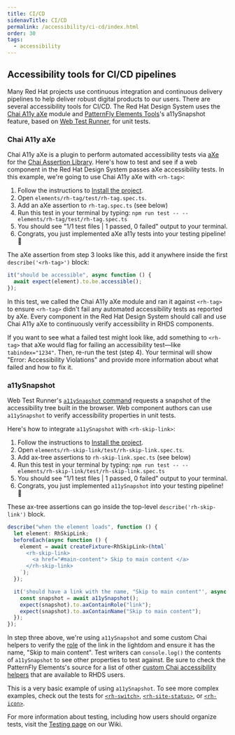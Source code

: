 ```yaml
---
title: CI/CD
sidenavTitle: CI/CD
permalink: /accessibility/ci-cd/index.html
order: 30
tags:
  - accessibility
---
```


<script data-helmet type="module">
  import '@rhds/elements/rh-code-block/rh-code-block.js';
</script>

## Accessibility tools for CI/CD pipelines

Many Red Hat projects use continuous integration and continuous delivery 
pipelines to help deliver robust digital products to our users. There are 
several accessibility tools for CI/CD. The Red Hat Design System uses the [Chai 
A11y aXe][chaia11yaxe] module and [PatternFly Elements Tools][pfe-tools]'s 
a11ySnapshot feature, based on [Web Test Runner][wtr], for unit tests.

### Chai A11y aXe

Chai A11y aXe is a plugin to perform automated accessibility tests via 
[aXe][axe] for the [Chai Assertion Library][chaiassertionlibrary]. Here's how to 
test and see if a web component in the Red Hat Design System passes aXe 
accessibility tests. In this example, we're going to use Chai A11y aXe with 
`<rh-tag>`:

1. Follow the instructions to [Install the project][installtheproject].
1. Open `elements/rh-tag/test/rh-tag.spec.ts`.
1. Add an aXe assertion to `rh-tag.spec.ts` (see below)
1. Run this test in your terminal by typing:
   `npm run test -- -- elements/rh-tag/test/rh-tag.spec.ts`
1. You should see "1/1 test files | 1 passed, 0 failed" output to your terminal.
1. Congrats, you just implemented aXe a11y tests into your testing pipeline! 🎉

The aXe assertion from step 3 looks like this, add it anywhere inside the first 
`describe('<rh-tag>')` block:

```ts rh-code-block
it("should be accessible", async function () {
  await expect(element).to.be.accessible();
});
```

In this test, we called the Chai A11y aXe module and ran it against `<rh-tag>` 
to ensure `<rh-tag>` didn't fail any automated accessibility tests as reported 
by aXe. Every component in the Red Hat Design System should call and use Chai 
A11y aXe to continuously verify accessibility in RHDS components.

If you want to see what a failed test might look like, add something to 
`<rh-tag>` that aXe would flag for failing an accessibility test—like 
`tabindex="1234"`. Then, re-run the test (step 4). Your terminal will show 
"Error: Accessibility Violations" and provide more information about what failed 
and how to fix it.

### a11ySnapshot

Web Test Runner's [`a11ySnapshot` command][a11ysnapshotcommand] requests a 
snapshot of the accessibility tree built in the browser. Web component authors 
can use `a11ySnapshot` to verify accessibility properties in unit tests.

Here's how to integrate `a11ySnapshot` with `<rh-skip-link>`:

1. Follow the instructions to [Install the project][installtheproject].
1. Open `elements/rh-skip-link/test/rh-skip-link.spec.ts`.
1. Add ax-tree assertions to `rh-skip-link.spec.ts` (see below)
1. Run this test in your terminal by typing:
   `npm run test -- -- elements/rh-skip-link/test/rh-skip-link.spec.ts`
1. You should see "1/1 test files | 1 passed, 0 failed" output to your terminal.
1. Congrats, you just implemented `a11ySnapshot` into your testing pipeline! 🎉

These ax-tree assertions can go inside the top-level `describe('rh-skip-link')` block.

```ts rhcodeblock
describe("when the element loads", function () {
  let element: RhSkipLink;
  beforeEach(async function () {
    element = await createFixture<RhSkipLink>(html`
      <rh-skip-link>
        <a href="#main-content"> Skip to main content </a>
      </rh-skip-link>
    `);
  });

  it('should have a link with the name, "Skip to main content"', async function () {
    const snapshot = await a11ySnapshot();
    expect(snapshot).to.axContainRole("link");
    expect(snapshot).to.axContainName("Skip to main content");
  });
});
```

In step three above, we're using `a11ySnapshot` and some custom Chai helpers to 
verify the [role][linkrole] of the link in the lightdom and ensure it has the 
name, "Skip to main content". Test writers can `console.log()` the contents of 
`a11ySnapshot` to see other properties to test against. Be sure to check the 
PatternFly Elements's source for a list of other [custom Chai accessibility 
helpers][helpers] that are available to RHDS users.

This is a very basic example of using `a11ySnapshot`. To see more complex 
examples, check out the tests for [`<rh-switch>`][rhswitch], 
[`<rh-site-status>`][rhsitestatus], or [`<rh-icon>`][rhicon].

For more information about testing, including how users should organize tests, 
visit the [Testing page][testingpage] on our Wiki.

[chaia11yaxe]: https://open-wc.org/docs/testing/chai-a11y-axe/
[pfe-tools]: https://github.com/patternfly/patterfly-elements/tree/main/tools/pfe-tools/
[allysnapshot]: https://modern-web.dev/docs/test-runner/commands/#accessibility-snapshot
[linkrole]: https://developer.mozilla.org/en-US/docs/Web/Accessibility/ARIA/Roles/link_role
[axe]: https://www.deque.com/axe/
[chaiassertionlibrary]: https://www.chaijs.com/
[wtr]: https://modern-web.dev/docs/test-runner/
[a11ysnapshotcommand]: https://modern-web.dev/docs/test-runner/commands/#accessibility-snapshot
[installtheproject]: https://ux.redhat.com/get-started/developers/contributing/
[helpers]: https://github.com/patternfly/patternfly-elements/blob/main/tools/pfe-tools/test/a11y-snapshot.ts#L321-L332
[rhswitch]: https://github.com/RedHat-UX/red-hat-design-system/blob/main/elements/rh-switch/test/rh-switch.spec.ts
[rhsitestatus]: https://github.com/RedHat-UX/red-hat-design-system/blob/main/elements/rh-site-status/test/rh-site-status.spec.ts
[rhicon]: https://github.com/RedHat-UX/red-hat-design-system/blob/main/elements/rh-icon/test/rh-icon.spec.ts
[testingpage]: https://github.com/RedHat-UX/red-hat-design-system/wiki/Testing
